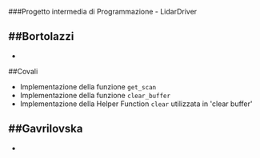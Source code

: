 ###Progetto intermedia di Programmazione - LidarDriver


##Bortolazzi
  -
  -


##Covali
  - Implementazione della funzione `get_scan`
  - Implementazione della funzione `clear_buffer`
  - Implementazione della Helper Function `clear` utilizzata in 'clear buffer'


##Gavrilovska
  -
  -

